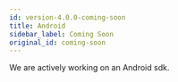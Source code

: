 ```yaml
---
id: version-4.0.0-coming-soon
title: Android
sidebar_label: Coming Soon
original_id: coming-soon
---
```



We are actively working on an Android sdk.